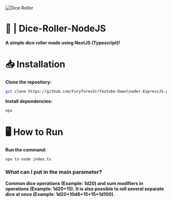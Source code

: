 ![Dice Roller](https://i.pinimg.com/originals/62/d3/ce/62d3ce2e16000586faf6d7cea85dd5c4.jpg)
# 🎲 | Dice-Roller-NodeJS
**A simple dice roller made using NextJS (Typescript)!**
# 📥 Installation
**Clone the repository:**
```bash
git clone https://github.com/Furyforev3r/Youtube-Downloader-ExpressJS.git
```
**Install dependencies:**
```bash
npx 
```
# 🖥️ How to Run
**Run the command:**
```bash
npx ts-node index.ts
```
### **What can I put in the main parameter?**
**Common dice operations (Example: 1d20) and sum modifiers in operations (Example: 1d20+15).**
**It is also possible to roll several separate dice at once (Example: 1d20+10d6+15+15+1d100).**
